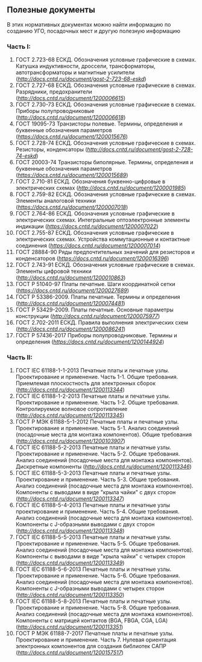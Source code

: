 ## Полезные документы

В этих нормативных документах можно найти информацию по созданию УГО, посадочных мест и другую полезную информацию

### Часть I:

1. ГОСТ 2.723-68 ЕСКД. Обозначения условные графические в схемах. Катушка индуктивности, дроссели, трансформаторы, автотрансформаторы и магнитные усилители   (_http://docs.cntd.ru/document/gost-2-723-68-eskd_)
2. ГОСТ 2.727-68 ЕСКД. Обозначения условные графические в схемах. Разрядники, предохранители 
(_http://docs.cntd.ru/document/1200006615_)
3. ГОСТ 2.730-73 ЕСКД. Обозначения условные графические в схемах. Приборы полупроводниковые 
(_http://docs.cntd.ru/document/1200006618_)
4. ГОСТ 19095-73 Транзисторы полевые. Термины, определения и буквенные обозначения параметров
(_https://docs.cntd.ru/document/1200015676_)
5. ГОСТ 2.728-74 ЕСКД. Обозначения условные графические в схемах. Резисторы, конденсаторы 
(_http://docs.cntd.ru/document/gost-2-728-74-eskd_)
6. ГОСТ 20003-74 Транзисторы биполярные. Термины, определения и буквенные обозначения параметров
(_https://docs.cntd.ru/document/1200015689_)
7. ГОСТ 2.710-81 ЕСКД. Обозначения буквенно-цифровые в электрических схемах 
(_http://docs.cntd.ru/document/1200001985_)
8. ГОСТ 2.759-82 ЕСКД. Обозначения условные графические в схемах. Элементы аналоговой техники
(_https://docs.cntd.ru/document/1200007018_)
9. ГОСТ 2.764-86 ЕСКД. Обозначения условные графические в электрических схемах. Интегральные оптоэлектронные элементы индикации
(_https://docs.cntd.ru/document/1200007022_)
10. ГОСТ 2.755-87 ЕСКД. Обозначения условные графические в электрических схемах. Устройства коммутационные и контактные соединения
(_https://docs.cntd.ru/document/1200007014_)
11. ГОСТ 28884-90 Ряды предпочтительных значений для резисторов и конденсаторов
(_https://docs.cntd.ru/document/1200016396_)
12. ГОСТ 2.743-91 ЕСКД. Обозначения условные графические в схемах. Элементы цифровой техники 
(_http://docs.cntd.ru/document/1200010863_)
13. ГОСТ Р 51040-97 Платы печатные. Шаги координатной сетки
(_https://docs.cntd.ru/document/1200027689_)
14. ГОСТ Р 53386-2009. Платы печатные. Термины и определения 
(_http://docs.cntd.ru/document/1200074481_)
15. ГОСТ Р 53429-2009. Платы печатные. Основные параметры конструкции 
(_http://docs.cntd.ru/document/1200075977_)
16. ГОСТ 2.702-2011 ЕСКД. Правила выполнения электрических схем 
(_http://docs.cntd.ru/document/1200086241_)
17. ГОСТ Р 57436-2017 Приборы полупроводниковые. Термины и определения
(_https://docs.cntd.ru/document/1200144924_)

### Часть II:

1. ГОСТ IEC 61188-1-1-2013 Печатные платы и печатные узлы. Проектирование и применение. Часть 1-1. Общие требования. Приемлемая плоскостность для электронных сборок 
(_http://docs.cntd.ru/document/1200113344_)
2. ГОСТ IEC 61188-1-2-2013 Печатные платы и печатные узлы. Проектирование и применение. Часть 1-2. Общие требования. Контролируемое волновое сопротивление 
(_http://docs.cntd.ru/document/1200113345_)
3. ГОСТ Р МЭК 61188-5-1-2012 Печатные платы и печатные узлы. Проектирование и применение. Часть 5-1. Анализ соединений (посадочные места для монтажа компонентов). Общие требования 
(_http://docs.cntd.ru/document/1200103907_)
4. ГОСТ IEC 61188-5-2-2013 Печатные платы и печатные узлы. Проектирование и применение. Часть 5-2. Общие требования. Анализ соединений (посадочные места для монтажа компонентов). Дискретные компоненты 
(_http://docs.cntd.ru/document/1200113346_)
5. ГОСТ IEC 61188-5-3-2013 Печатные платы и печатные узлы. Проектирование и применение. Часть 5-3. Общие требования. Анализ соединений (посадочные места для монтажа компонентов). Компоненты с выводами в виде "крыла чайки" с двух сторон 
(_http://docs.cntd.ru/document/1200113347_)
6. ГОСТ IEC 61188-5-4-2013 Печатные платы и печатные узлы проектирование и применение. Часть 5-4. Общие требования. Анализ соединений (посадочные места для монтажа компонентов). Компоненты с J-образными выводами с двух сторон
(_http://docs.cntd.ru/document/1200113348_)
7. ГОСТ IEC 61188-5-5-2013 Печатные платы и печатные узлы. Проектирование и применение. Часть 5-5. Общие требования. Анализ соединений (посадочные места для монтажа компонентов). Компоненты с выводами в виде "крыла чайки" с четырех сторон 
(_http://docs.cntd.ru/document/1200113349_)
8. ГОСТ IEC 61188-5-6-2013 Печатные платы и печатные узлы. Проектирование и применение. Часть 5-6. Общие требования. Анализ соединений (посадочные места для монтажа компонентов). Компоненты с J-образными выводами с четырех сторон 
(_http://docs.cntd.ru/document/1200113350_)
9. ГОСТ IEC 61188-5-8-2013 Печатные платы и печатные узлы. Проектирование и применение. Часть 5-8. Общие требования. Анализ соединений (посадочные места для монтажа компонентов). Компоненты с матрицей контактов (BGA, FBGA, CGA, LGA)
(_http://docs.cntd.ru/document/1200113351_)
10. ГОСТ Р МЭК 61188-7-2017 Печатные платы и печатные узлы. Проектирование и применение. Часть 7. Нулевая ориентация электронных компонентов для создания библиотек САПР
(_http://docs.cntd.ru/document/1200157517_)
